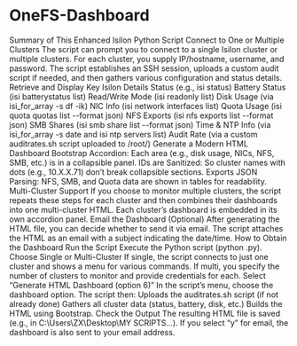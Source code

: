 # OneFS-Dashboard


Summary of This Enhanced Isilon Python Script
Connect to One or Multiple Clusters
The script can prompt you to connect to a single Isilon cluster or multiple clusters. For each cluster, you supply IP/hostname, username, and password. The script establishes an SSH session, uploads a custom audit script if needed, and then gathers various configuration and status details.
Retrieve and Display Key Isilon Details
Status (e.g., isi status)
Battery Status (isi batterystatus list)
Read/Write Mode (isi readonly list)
Disk Usage (via isi_for_array -s df -ik)
NIC Info (isi network interfaces list)
Quota Usage (isi quota quotas list --format json)
NFS Exports (isi nfs exports list --format json)
SMB Shares (isi smb share list --format json)
Time & NTP Info (via isi_for_array -s date and isi ntp servers list)
Audit Rate (via a custom auditrates.sh script uploaded to /root/)
Generate a Modern HTML Dashboard
Bootstrap Accordion: Each area (e.g., disk usage, NICs, NFS, SMB, etc.) is in a collapsible panel.
IDs are Sanitized: So cluster names with dots (e.g., 10.X.X.71) don’t break collapsible sections.
Exports JSON Parsing: NFS, SMB, and Quota data are shown in tables for readability.
Multi-Cluster Support
If you choose to monitor multiple clusters, the script repeats these steps for each cluster and then combines their dashboards into one multi-cluster HTML.
Each cluster’s dashboard is embedded in its own accordion panel.
Email the Dashboard (Optional)
After generating the HTML file, you can decide whether to send it via email. The script attaches the HTML as an email with a subject indicating the date/time.
How to Obtain the Dashboard
Run the Script
Execute the Python script (python <scriptname>.py).
Choose Single or Multi-Cluster
If single, the script connects to just one cluster and shows a menu for various commands.
If multi, you specify the number of clusters to monitor and provide credentials for each.
Select “Generate HTML Dashboard (option 6)”
In the script’s menu, choose the dashboard option. The script then:
Uploads the auditrates.sh script (if not already done)
Gathers all cluster data (status, battery, disk, etc.)
Builds the HTML using Bootstrap.
Check the Output
The resulting HTML file is saved (e.g., in C:\Users\ZX\Desktop\MY SCRIPTS\...).
If you select “y” for email, the dashboard is also sent to your email address.
